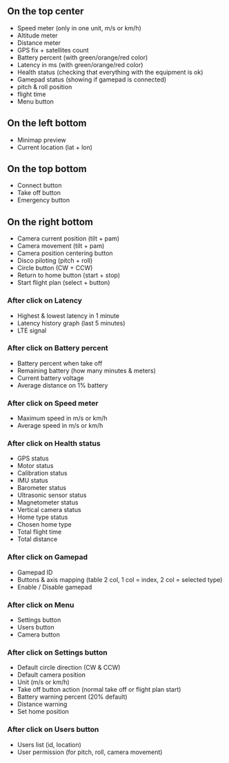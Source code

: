## On the top center

-   Speed meter (only in one unit, m/s or km/h)
-   Altitude meter
-   Distance meter
-   GPS fix + satellites count
-   Battery percent (with green/orange/red color)
-   Latency in ms (with green/orange/red color)
-   Health status (checking that everything with the equipment is ok)
-   Gamepad status (showing if gamepad is connected)
-   pitch & roll position
-   flight time
-   Menu button

## On the left bottom

-   Minimap preview
-   Current location (lat + lon)

## On the top bottom

-   Connect button
-   Take off button
-   Emergency button

## On the right bottom

-   Camera current position (tilt + pam)
-   Camera movement (tilt + pam)
-   Camera position centering button
-   Disco piloting (pitch + roll)
-   Circle button (CW + CCW)
-   Return to home button (start + stop)
-   Start flight plan (select + button)

### After click on Latency

-   Highest & lowest latency in 1 minute
-   Latency history graph (last 5 minutes)
-   LTE signal

### After click on Battery percent

-   Battery percent when take off
-   Remaining battery (how many minutes & meters)
-   Current battery voltage
-   Average distance on 1% battery

### After click on Speed meter

-   Maximum speed in m/s or km/h
-   Average speed in m/s or km/h

### After click on Health status

-   GPS status
-   Motor status
-   Calibration status
-   IMU status
-   Barometer status
-   Ultrasonic sensor status
-   Magnetometer status
-   Vertical camera status
-   Home type status
-   Chosen home type
-   Total flight time
-   Total distance

### After click on Gamepad

-   Gamepad ID
-   Buttons & axis mapping (table 2 col, 1 col = index, 2 col = selected type)
-   Enable / Disable gamepad

### After click on Menu

-   Settings button
-   Users button
-   Camera button

### After click on Settings button

-   Default circle direction (CW & CCW)
-   Default camera position
-   Unit (m/s or km/h)
-   Take off button action (normal take off or flight plan start)
-   Battery warning percent (20% default)
-   Distance warning
-   Set home position

### After click on Users button

-   Users list (id, location)
-   User permission (for pitch, roll, camera movement)
